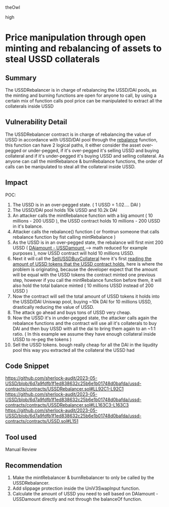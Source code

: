 theOwl

high

# Price manipulation through open minting and rebalancing of assets to steal USSD collaterals

## Summary
The USSDRebalancer is in charge of rebalancing the USSD/DAI pools, as the minting and burning functions are open for anyone to call, by using a certain mix of function calls pool price can be manipulated to extract all the collaterals inside USSD
## Vulnerability Detail
The USSDRebalancer contract is in charge of rebalancing the value of USSD in accordance with USSD/DAI pool through the [rebalance](https://github.com/sherlock-audit/2023-05-USSD/blob/6d7a9fdfb1f1ed838632c25b6e1b01748d0bafda/ussd-contracts/contracts/USSDRebalancer.sol#LL92C15-L92C15) function, this function can have 2 logical paths, it either consider the asset over-pegged or under-pegged, if it's over-pegged it's selling USSD and buying collateral and if it's under-pegged it's buying USSD and selling collateral.  As anyone can call the mintRebalance & burnRebalance functions, the order of calls can be manipulated to steal all the collateral inside USSD. 
## Impact
POC: 
1. The USSD is in an over-pegged state. ( 1 USSD = 1.02.... DAI ) 
2. The USSD/DAI pool holds 10k USSD and 10.2k DAI
3.  An attacker calls the mintRebalance function with a big amount ( 10 millions - 200 USSD ), the USSD contract holds 10 millions - 200  USSD in it's balance.
4. Attacker calls the rebalance() function ( or frontrun someone that calls rebalance function by fist calling mintRebalance ) 
5.  As the USSD is in an over-pegged state, the rebalance will first mint 200 USSD ( [DAiamount - USSDamount ](https://github.com/sherlock-audit/2023-05-USSD/blob/6d7a9fdfb1f1ed838632c25b6e1b01748d0bafda/ussd-contracts/contracts/USSDRebalancer.sol#LL104C17-L104C17) --> math reduced for example purposes ), now USSD contract will hold 10 millions USSD.
6. Next it will call the [SellUSSDBuyCollateral](https://github.com/sherlock-audit/2023-05-USSD/blob/6d7a9fdfb1f1ed838632c25b6e1b01748d0bafda/ussd-contracts/contracts/USSDRebalancer.sol#LL163C1-L163C1) here it's first [reading the amount of USSD tokens that the USSD contract holds](https://github.com/sherlock-audit/2023-05-USSD/blob/6d7a9fdfb1f1ed838632c25b6e1b01748d0bafda/ussd-contracts/contracts/USSDRebalancer.sol#LL164C11-L164C11), here is where the problem is originating, because the developer expect that the amount will be equal with the USSD tokens the contract minted one previous step, however if you call the mintRebalance function before them, it will also hold the total balance minted ( 10 millions USSD instead of 200 USSD )
7. Now the contract will sell the total amount of USSD tokens it holds into the USSD/DAI Uniswap pool, buying ~10k DAI for 10 millions USSD, drastically reducing the value of USSD. 
8. The attack go ahead and buys tons of USSD very cheap. 
9. Now the USSD it's in under-pegged state, the attacker calls again the rebalance functions and the contract will use all it's collaterals to buy DAI and then buy USSD with all the dai to bring them again to an ~1:1 ratio. ( In this example we assume they have enough collateral inside USSD to re-peg the tokens ) 
9. Sell the USSD tokens. bough really cheap for all the DAI in the liqudity pool this way you extracted all the collateral the USSD had

## Code Snippet
https://github.com/sherlock-audit/2023-05-USSD/blob/6d7a9fdfb1f1ed838632c25b6e1b01748d0bafda/ussd-contracts/contracts/USSDRebalancer.sol#LL92C1-L92C1
https://github.com/sherlock-audit/2023-05-USSD/blob/6d7a9fdfb1f1ed838632c25b6e1b01748d0bafda/ussd-contracts/contracts/USSDRebalancer.sol#LL163C3-L163C3
https://github.com/sherlock-audit/2023-05-USSD/blob/6d7a9fdfb1f1ed838632c25b6e1b01748d0bafda/ussd-contracts/contracts/USSD.sol#L151

## Tool used

Manual Review

## Recommendation
1. Make the mintRebalancer & burnRebalancer to only be called by the USSDRebalancer. 
2. Add slippage protection inside the UniV3SwapInput function. 
3. Calculate the amount of USSD you need to sell based on DAIamount  - USSDamount directly and not through the balanceOf function.
